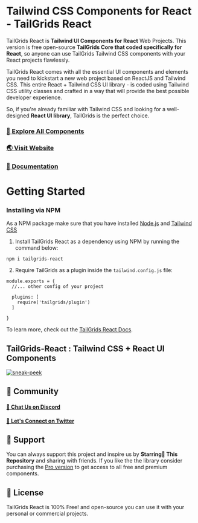 # Tailwind CSS Components for React - TailGrids React

TailGrids React is **Tailwind UI Components for React** Web Projects. This version is free open-source **TailGrids Core that coded specifically for React**, so anyone can use TailGrids Tailwind CSS components with your React projects flawlessly.

TailGrids React comes with all the essential UI components and elements you need to kickstart a new web project based on ReactJS and Tailwind CSS. This entire React + Tailwind CSS UI library - is coded using Tailwind CSS utility classes and crafted in a way that will provide the best possible developer experience. 

So, if you're already familiar with Tailwind CSS and looking for a well-designed **React UI library**, TailGrids is the perfect choice.

### [🚀 Explore All Components](https://tailgrids.com/components)

### [🌏 Visit Website](https://tailgrids.com)

### [📃 Documentation](https://tailgrids.com/docs)

# Getting Started
### Installing via NPM

As a NPM package make sure that you have installed [Node.js](https://nodejs.org) and [Tailwind CSS](https://tailwindcss.com)

1. Install TailGrids React as a dependency using NPM by running the command below:

```
npm i tailgrids-react
```

2. Require TailGrids as a plugin inside the `tailwind.config.js` file:

```
module.exports = {
  //... other config of your project

  plugins: [
    require('tailgrids/plugin')
  ]

}
```

To learn more, check out the [TailGrids React Docs](https://tailgrids.com/docs/react).

## TailGrids-React : Tailwind CSS + React UI Components

[![sneak-peek](https://cdn.tailgrids.com/tailgrids-components.svg)](https://tailgrids.com/components)

## 👥 Community
#### [💬 Chat Us on Discord](https://pimjo.com/discord)
#### [🙌 Let's Connect on Twitter](https://twitter.com/tailgrids)

## 💙 Support

You can always support this project and inspire us by **Starring🌟 This Repository**
and sharing with friends. If you like the the library consider purchasing the [Pro version](https://tailgrids.com/pricing) to get access to all free and premium components.

## 🎁 License

TailGrids React is 100% Free! and open-source you can use it with your personal or commercial projects.
